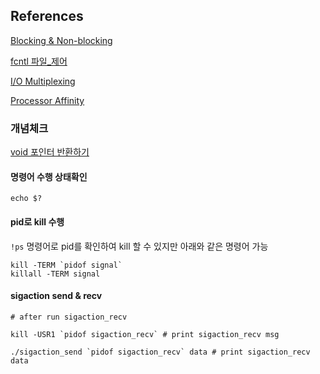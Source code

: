 ## References

[Blocking & Non-blocking](https://tech.peoplefund.co.kr/2017/08/02/non-blocking-asynchronous-concurrency.html)

[fcntl 파일_제어](https://www.joinc.co.kr/w/Site/system_programing/File/Fcntl)

[I/O Multiplexing](https://dbehdrhs.tistory.com/98)

[Processor Affinity](https://jeep-shoes.tistory.com/64)



### 개념체크

[void 포인터 반환하기](https://dojang.io/mod/page/view.php?id=530)



#### 명령어 수행 상태확인

```shell
echo $?
```



#### pid로 kill 수행

`!ps` 명령어로 pid를 확인하여 kill 할 수 있지만 아래와 같은 명령어 가능

```shell
kill -TERM `pidof signal`
killall -TERM signal
```



#### sigaction send & recv

```shell
# after run sigaction_recv

kill -USR1 `pidof sigaction_recv` # print sigaction_recv msg

./sigaction_send `pidof sigaction_recv` data # print sigaction_recv data
```

